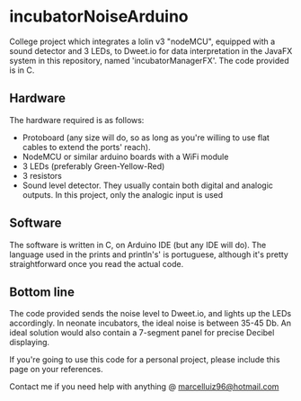 # incubatorNoiseArduino
College project which integrates a lolin v3 "nodeMCU", equipped with a sound detector and 3 LEDs, to Dweet.io for data interpretation in the JavaFX system in this repository, named 'incubatorManagerFX'.
The code provided is in C.

## Hardware
The hardware required is as follows:
- Protoboard (any size will do, so as long as you're willing to use flat cables to extend the ports' reach).
- NodeMCU or similar arduino boards with a WiFi module
- 3 LEDs (preferably Green-Yellow-Red)
- 3 resistors
- Sound level detector. They usually contain both digital and analogic outputs. In this project, only the analogic input is used

## Software
The software is written in C, on Arduino IDE (but any IDE will do). The language used in the prints and println's' is portuguese, although it's pretty straightforward once you read the actual code.

## Bottom line

The code provided sends the noise level to Dweet.io, and lights up the LEDs accordingly.
In neonate incubators, the ideal noise is between 35-45 Db. An ideal solution would also contain a 7-segment panel for precise Decibel displaying.

If you're going to use this code for a personal project, please include this page on your references.

Contact me if you need help with anything @ marcelluiz96@hotmail.com
